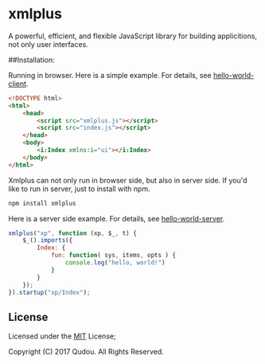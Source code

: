 # xmlplus

A powerful, efficient, and flexible JavaScript library for building applicitions, not only user interfaces.

##Installation:

Running in browser. Here is a simple example. For details, see [hello-world-client](docs/demo/hello-world/client).

```html
<!DOCTYPE html>
<html>
    <head>
        <script src="xmlplus.js"></script>
        <script src="index.js"></script>
    </head>
    <body>
		<i:Index xmlns:i="ui"></i:Index>
    </body>
</html>
```

Xmlplus can not only run in browser side, but also in server side. If you'd like to run in server, just to install with npm.

```bash
npm install xmlplus
```

Here is a server side example. For details, see [hello-world-server](docs/demo/hello-world/server).

```javascript
xmlplus("xp", function (xp, $_, t) {
    $_().imports({
        Index: {
            fun: function( sys, items, opts ) {
                console.log("hello, world!")
            }
        }
    });
}).startup("xp/Index");
```

## License

Licensed under the [MIT](http://opensource.org/licenses/MIT) License;

Copyright (C) 2017 Qudou. All Rights Reserved.

